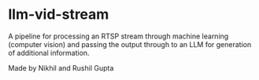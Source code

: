# llm-vid-stream

A pipeline for processing an RTSP stream through machine learning (computer vision) and passing the output through to an LLM for generation of additional information.

Made by Nikhil and Rushil Gupta
